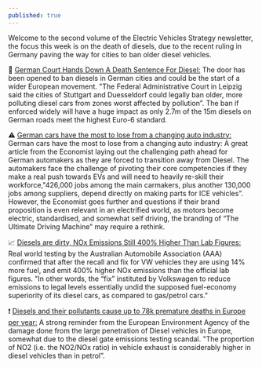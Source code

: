 ```yaml
---
published: true
---
```


Welcome to the second volume of the Electric Vehicles Strategy newsletter, the focus this week is on the death of diesels, due to the recent ruling in Germany paving the way for cities to ban older diesel vehicles.

:hammer: [German Court Hands Down A Death Sentence For Diesel:](http://www.bbc.com/news/business-43211946) The door has been opened to ban diesels in German cities and could be the start of a wider European movement. "The Federal Administrative Court in Leipzig said the cities of Stuttgart and Duesseldorf could legally ban older, more polluting diesel cars from zones worst affected by pollution”. The ban if enforced widely will have a huge impact as only 2.7m of the 15m diesels on German roads meet the highest Euro-6 standard.

:warning: [German cars have the most to lose from a changing auto industry:](https://www.economist.com/news/business/21737534-coddled-successive-governments-industry-dogged-dieselgate-lagging-electric) German cars have the most to lose from a changing auto industry: A great article from the Economist laying out the challenging path ahead for German automakers as they are forced to transition away from Diesel. The automakers face the challenge of pivoting their core competencies if they make a real push towards EVs and will need to heavily re-skill their workforce,"426,000 jobs among the main carmakers, plus another 130,000 jobs among suppliers, depend directly on making parts for ICE vehicles”. However, the Economist goes further and questions if their brand proposition is even relevant in an electrified world, as motors become electric, standardised, and somewhat self driving, the branding of “The Ultimate Driving Machine” may require a rethink.

:chart_with_upwards_trend: [Diesels are dirty, NOx Emissions Still 400% Higher Than Lab Figures:](https://cleantechnica.com/2018/03/13/volkswagen-diesel-cars-use-14-fuel-software-fix-nox-emissions-still-400-higher-lab-figures-study-shows/) Real world testing by the Australian Automobile Association (AAA) confirmed that after the recall and fix for VW vehicles they are using 14% more fuel, and emit 400% higher NOx emissions than the official lab figures. "In other words, the “fix” instituted by Volkswagen to reduce emissions to legal levels essentially undid the supposed fuel-economy superiority of its diesel cars, as compared to gas/petrol cars."

:heavy_exclamation_mark: [Diesels and their pollutants cause up to 78k premature deaths in Europe per year:](https://www.eea.europa.eu//publications/air-quality-in-europe-2017) A strong reminder from the European Environment Agency of the damage done from the large penetration of Diesel vehicles in Europe, somewhat due to the diesel gate emissions testing scandal. "The proportion of NO2 (i.e. the NO2/NOx ratio) in vehicle exhaust is considerably higher in diesel vehicles than in petrol”.
